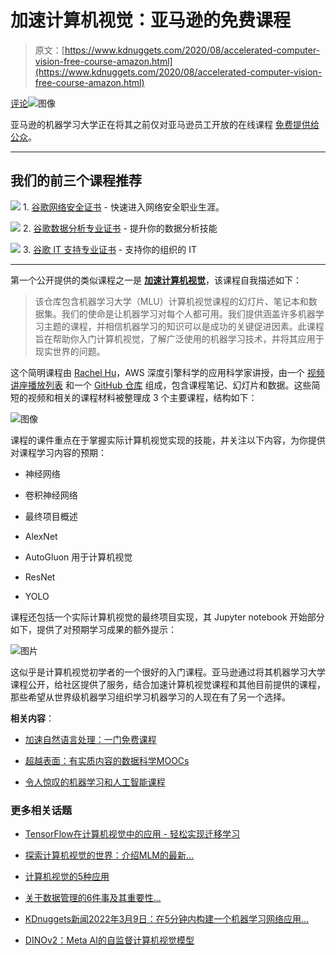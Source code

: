 # 加速计算机视觉：亚马逊的免费课程

> 原文：[https://www.kdnuggets.com/2020/08/accelerated-computer-vision-free-course-amazon.html](https://www.kdnuggets.com/2020/08/accelerated-computer-vision-free-course-amazon.html)

[评论](#comments)![图像](../Images/8d348c4044268d4e6d06b5ba4917b829.png)

亚马逊的机器学习大学正在将其之前仅对亚马逊员工开放的在线课程 [免费提供给公众](https://www.amazon.science/latest-news/machine-learning-course-free-online-from-amazon-machine-learning-university)。

* * *

## 我们的前三个课程推荐

![](../Images/0244c01ba9267c002ef39d4907e0b8fb.png) 1\. [谷歌网络安全证书](https://www.kdnuggets.com/google-cybersecurity) - 快速进入网络安全职业生涯。

![](../Images/e225c49c3c91745821c8c0368bf04711.png) 2\. [谷歌数据分析专业证书](https://www.kdnuggets.com/google-data-analytics) - 提升你的数据分析技能

![](../Images/0244c01ba9267c002ef39d4907e0b8fb.png) 3\. [谷歌 IT 支持专业证书](https://www.kdnuggets.com/google-itsupport) - 支持你的组织的 IT

* * *

第一个公开提供的类似课程之一是 **[加速计算机视觉](https://www.youtube.com/playlist?list=PL8P_Z6C4GcuU4knhhCouJujFZ2tTqU-Ta)**，该课程自我描述如下：

> 该仓库包含机器学习大学（MLU）计算机视觉课程的幻灯片、笔记本和数据集。我们的使命是让机器学习对每个人都可用。我们提供涵盖许多机器学习主题的课程，并相信机器学习的知识可以是成功的关键促进因素。此课程旨在帮助你入门计算机视觉，了解广泛使用的机器学习技术，并将其应用于现实世界的问题。

这个简明课程由 [Rachel Hu](https://www.linkedin.com/in/rachelsonghu/)，AWS 深度引擎科学的应用科学家讲授，由一个 [视频讲座播放列表](https://www.youtube.com/playlist?list=PL8P_Z6C4GcuU4knhhCouJujFZ2tTqU-Ta) 和一个 [GitHub 仓库](https://github.com/aws-samples/aws-machine-learning-university-accelerated-cv) 组成，包含课程笔记、幻灯片和数据。这些简短的视频和相关的课程材料被整理成 3 个主要课程，结构如下：

![图像](../Images/394713c904e6a0adeff38cd7d128ec69.png)

课程的课件重点在于掌握实际计算机视觉实现的技能，并关注以下内容，为你提供对课程学习内容的预期：

+   神经网络

+   卷积神经网络

+   最终项目概述

+   AlexNet

+   AutoGluon 用于计算机视觉

+   ResNet

+   YOLO

课程还包括一个实际计算机视觉的最终项目实现，其 Jupyter notebook 开始部分如下，提供了对预期学习成果的额外提示：

![图片](../Images/5e2ea34b8c296f661a0ae3506e8de61d.png)

这似乎是计算机视觉初学者的一个很好的入门课程。亚马逊通过将其机器学习大学课程公开，给社区提供了服务，结合加速计算机视觉课程和其他目前提供的课程，那些希望从世界级机器学习组织学习机器学习的人现在有了另一个选择。

**相关内容**：

+   [加速自然语言处理：一门免费课程](/2020/08/accelerated-nlp-free-amazon-machine-learning-university.html)

+   [超越表面：有实质内容的数据科学MOOCs](/2020/08/beyond-superficial-data-science-moocs-substance.html)

+   [令人惊叹的机器学习和人工智能课程](/2020/07/awesome-machine-learning-ai-courses.html)

### 更多相关话题

+   [TensorFlow在计算机视觉中的应用 - 轻松实现迁移学习](https://www.kdnuggets.com/2022/01/tensorflow-computer-vision-transfer-learning-made-easy.html)

+   [探索计算机视觉的世界：介绍MLM的最新…](https://www.kdnuggets.com/2024/01/mlm-discover-the-world-of-computer-vision-ebook)

+   [计算机视觉的5种应用](https://www.kdnuggets.com/2022/03/5-applications-computer-vision.html)

+   [关于数据管理的6件事及其重要性…](https://www.kdnuggets.com/2022/05/6-things-need-know-data-management-matters-computer-vision.html)

+   [KDnuggets新闻2022年3月9日：在5分钟内构建一个机器学习网络应用…](https://www.kdnuggets.com/2022/n10.html)

+   [DINOv2：Meta AI的自监督计算机视觉模型](https://www.kdnuggets.com/2023/05/dinov2-selfsupervised-computer-vision-models-meta-ai.html)
